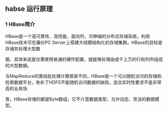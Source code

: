 ## habse 运行原理

### 1 HBase简介

HBase是一个高可靠性、高性能、面向列、可伸缩的分布式存储系统，利用HBase技术可在廉价PC Server上搭建大规模结构化的存储集群。HBase的目标是存储并处理大型数

据，具体来说是仅需使用普通的硬件配置，就能够处理由成千上万的行和列所组成的大型数据。

与MapReduce的离线批处理计算框架不同，HBase是一个可以随机访问的存储和检索数据平台，弥补了HDFS不能随机访问数据的缺陷，适合实时性要求不是非常高的业务场

景。HBase存储的都是Byte数组，它不介意数据类型，允许动态、灵活的数据模型。

